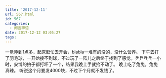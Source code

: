 ```yaml
---
title: '2017-12-11'
url: 567.html
id: 567
categories:
  - 闲言碎语
date: 2017-12-12 03:05:27
tags:
---
```


一觉睡到1点多，起床赶忙去开会，blabla一堆有的没的，没什么营养。 下午去打了羽毛球，一开始接不到球，不过玩了一阵儿之后终于找到了感觉。乒乒乓乓一小时，安博的拍子都打坏了一个，结果我晚上手就抬不动了。 晚上吃了兔兔，兔兔真辣。 听说这个月要发4000块，不过下个月就不发钱了。
